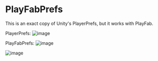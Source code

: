 # PlayFabPrefs
This is an exact copy of Unity's PlayerPrefs, but it works with PlayFab.

PlayerPrefs:
![image](https://github.com/fchb1239/PlayFabPrefs/assets/29258204/f4be7221-a1da-4d92-86cf-f3de7be439ea)

PlayFabPrefs:
![image](https://github.com/fchb1239/PlayFabPrefs/assets/29258204/478e4190-437a-4cc6-851c-399ecc80a1fe)

![image](https://github.com/fchb1239/PlayFabPrefs/assets/29258204/dd0b1098-f79b-4ecd-aced-30b2f0a4c3a2)
